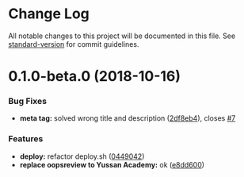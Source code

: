 # Change Log

All notable changes to this project will be documented in this file. See [standard-version](https://github.com/conventional-changelog/standard-version) for commit guidelines.

<a name="0.1.0-beta.0"></a>
# 0.1.0-beta.0 (2018-10-16)


### Bug Fixes

* **meta tag:** solved wrong title and description ([2df8eb4](https://github.com/idmore/oopsreview-web/commit/2df8eb4)), closes [#7](https://github.com/idmore/oopsreview-web/issues/7)


### Features

* **deploy:** refactor deploy.sh ([0449042](https://github.com/idmore/oopsreview-web/commit/0449042))
* **replace oopsreview to Yussan Academy:** ok ([e8dd600](https://github.com/idmore/oopsreview-web/commit/e8dd600))

